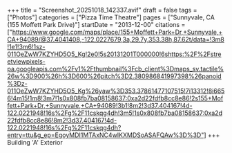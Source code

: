 +++
title = "Screenshot_20251018_142337.avif"
draft = false
tags = ["Photos"]
categories = ["Pizza Time Theatre"]
pages = ["Sunnyvale, CA (155 Moffett Park Drive)"]
startDate = "2013-12-00"
citations = ["https://www.google.com/maps/place/155+Moffett+Park+Dr,+Sunnyvale,+CA+94089/@37.4041408,-122.0227679,3a,29.7y,353.38h,87.62t/data=!3m8!1e1!3m6!1sz-011OeZwW7KZYHD5O5_Kg!2e0!5s20131201T000000!6shttps:%2F%2Fstreetviewpixels-pa.googleapis.com%2Fv1%2Fthumbnail%3Fcb_client%3Dmaps_sv.tactile%26w%3D900%26h%3D600%26pitch%3D2.380986841997398%26panoid%3Dz-011OeZwW7KZYHD5O5_Kg%26yaw%3D353.37861477107515!7i13312!8i6656!4m15!1m8!3m7!1s0x808fb7ba08158637:0xa2d22fdfb8cc8e86!2s155+Moffett+Park+Dr,+Sunnyvale,+CA+94089!3b1!8m2!3d37.404167!4d-122.0221948!16s%2Fg%2F11cskqg4dh!3m5!1s0x808fb7ba08158637:0xa2d22fdfb8cc8e86!8m2!3d37.404167!4d-122.0221948!16s%2Fg%2F11cskqg4dh?entry=ttu&g_ep=EgoyMDI1MTAxNC4wIKXMDSoASAFQAw%3D%3D"]
+++
Building 'A' Exterior